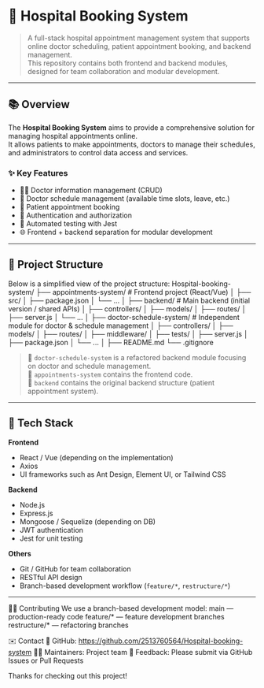 # 🏥 Hospital Booking System

> A full-stack hospital appointment management system that supports online doctor scheduling, patient appointment booking, and backend management.  
> This repository contains both frontend and backend modules, designed for team collaboration and modular development.

---

## 📚 Overview

The **Hospital Booking System** aims to provide a comprehensive solution for managing hospital appointments online.  
It allows patients to make appointments, doctors to manage their schedules, and administrators to control data access and services.

### ✨ Key Features
- 🧑‍⚕️ Doctor information management (CRUD)
- 📅 Doctor schedule management (available time slots, leave, etc.)
- 📝 Patient appointment booking
- 🔐 Authentication and authorization
- 🧪 Automated testing with Jest
- 🌐 Frontend + backend separation for modular development

---

## 🧱 Project Structure

Below is a simplified view of the project structure:
Hospital-booking-system/
├── appointments-system/ # Frontend project (React/Vue)
│ ├── src/
│ ├── package.json
│ └── ...
│
├── backend/ # Main backend (initial version / shared APIs)
│ ├── controllers/
│ ├── models/
│ ├── routes/
│ ├── server.js
│ └── ...
│
├── doctor-schedule-system/ # Independent module for doctor & schedule management
│ ├── controllers/
│ ├── models/
│ ├── routes/
│ ├── middleware/
│ ├── tests/
│ ├── server.js
│ ├── package.json
│ └── ...
│
├── README.md
└── .gitignore


> 📌 `doctor-schedule-system` is a refactored backend module focusing on doctor and schedule management.  
> 📌 `appointments-system` contains the frontend code.  
> 📌 `backend` contains the original backend structure (patient appointment system).

---

## 🧰 Tech Stack

**Frontend**
- React / Vue (depending on the implementation)
- Axios
- UI frameworks such as Ant Design, Element UI, or Tailwind CSS

**Backend**
- Node.js
- Express.js
- Mongoose / Sequelize (depending on DB)
- JWT authentication
- Jest for unit testing

**Others**
- Git / GitHub for team collaboration
- RESTful API design
- Branch-based development workflow (`feature/*`, `restructure/*`)

---


🧑‍💻 Contributing
We use a branch-based development model:
main — production-ready code
feature/* — feature development branches
restructure/* — refactoring branches

✉️ Contact
📌 GitHub: https://github.com/2513760564/Hospital-booking-system
🧑‍💻 Maintainers: Project team
💬 Feedback: Please submit via GitHub Issues or Pull Requests

Thanks for checking out this project!
